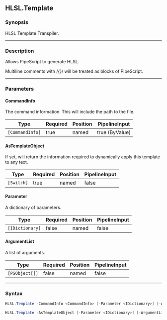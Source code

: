 HLSL.Template
-------------




### Synopsis
HLSL Template Transpiler.



---


### Description

Allows PipeScript to generate HLSL.

Multiline comments with /*{}*/ will be treated as blocks of PipeScript.



---


### Parameters
#### **CommandInfo**

The command information.  This will include the path to the file.






|Type           |Required|Position|PipelineInput |
|---------------|--------|--------|--------------|
|`[CommandInfo]`|true    |named   |true (ByValue)|



#### **AsTemplateObject**

If set, will return the information required to dynamically apply this template to any text.






|Type      |Required|Position|PipelineInput|
|----------|--------|--------|-------------|
|`[Switch]`|true    |named   |false        |



#### **Parameter**

A dictionary of parameters.






|Type           |Required|Position|PipelineInput|
|---------------|--------|--------|-------------|
|`[IDictionary]`|false   |named   |false        |



#### **ArgumentList**

A list of arguments.






|Type          |Required|Position|PipelineInput|
|--------------|--------|--------|-------------|
|`[PSObject[]]`|false   |named   |false        |





---


### Syntax
```PowerShell
HLSL.Template -CommandInfo <CommandInfo> [-Parameter <IDictionary>] [-ArgumentList <PSObject[]>] [<CommonParameters>]
```
```PowerShell
HLSL.Template -AsTemplateObject [-Parameter <IDictionary>] [-ArgumentList <PSObject[]>] [<CommonParameters>]
```

